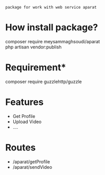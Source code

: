 ```
package for work with web service aparat

```

# How install package?
composer require meysammaghsoudi/aparat
<br>
php artisan vendor:publish

# Requirement*
composer require guzzlehttp/guzzle

# Features

<ul>
    <li>Get Profile</li>
    <li>Upload Video</li>
    <li>....</li>
</ul>

# Routes

<ul>
    <li>/aparat/getProfile</li>
    <li>/aparat/sendVideo</li>
</ul>
